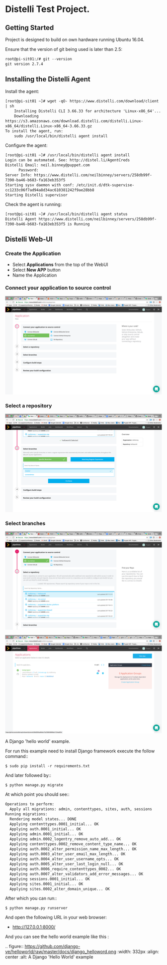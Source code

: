 # Distelli Test Project.

## Getting Started

Project is designed to build on own hardware running Ubuntu 16.04.  

Ensure that the version of git being used is later than 2.5:

```
root@pi-sit01:/# git --version
git version 2.7.4
```

## Installing the Distelli Agent

Install the agent:

```
[root@pi-sit01 ~]# wget -qO- https://www.distelli.com/download/client | sh
    Installing Distelli CLI 3.66.33 for architecture 'Linux-x86_64'...
    Downloading https://s3.amazonaws.com/download.distelli.com/distelli.Linux-x86_64/distelli.Linux-x86_64-3.66.33.gz
To install the agent, run:
    sudo /usr/local/bin/distelli agent install
```

Configure the agent:

```
[root@pi-sit01 ~]# /usr/local/bin/distelli agent install
Login can be automated. See: http://distel.li/AgentCreds
Distelli Email: neil.binney@puppet.com
      Password:
Server Info: https://www.distelli.com/neilbinney/servers/258db99f-7390-ba46-b683-fa163eb353f5
Starting sysv daemon with conf:	/etc/init.d/dtk-supervise-cc1233c06f7ad94a8d34ac610381242f9ae28bb8
Starting Distelli supervisor
```

Check the agent is running:

```
[root@pi-sit01 ~]# /usr/local/bin/distelli agent status
Distelli Agent https://www.distelli.com/neilbinney/servers/258db99f-7390-ba46-b683-fa163eb353f5 is Running
```

## Distelli Web-UI

### Create the Application

* Select **Applications** from the top of the WebUI
* Select **New APP** button
* Name the Application

### Connect your application to source control

[![connect_repo](https://github.com/neilbinney/helloworld/raw/screenshots/screenshots/connect_repo.png)](#features)

### Select a repository

[![select_branch](https://github.com/neilbinney/helloworld/raw/screenshots/screenshots/select_branch.png)](#features)
### Select branches

[![select_repo](https://github.com/neilbinney/helloworld/raw/screenshots/screenshots/select_repo.png)](#features)

[![Application screenshot](https://github.com/neilbinney/helloworld/raw/screenshots/screenshots/Application.png)](#features)


A Django 'hello world' example.

For run this example need to install Django
framework execute the follow command::

    $ sudo pip install -r requirements.txt

And later followed by::

    $ python manage.py migrate

At which point you should see::

    Operations to perform:
      Apply all migrations: admin, contenttypes, sites, auth, sessions
    Running migrations:
      Rendering model states... DONE
      Applying contenttypes.0001_initial... OK
      Applying auth.0001_initial... OK
      Applying admin.0001_initial... OK
      Applying admin.0002_logentry_remove_auto_add... OK
      Applying contenttypes.0002_remove_content_type_name... OK
      Applying auth.0002_alter_permission_name_max_length... OK
      Applying auth.0003_alter_user_email_max_length... OK
      Applying auth.0004_alter_user_username_opts... OK
      Applying auth.0005_alter_user_last_login_null... OK
      Applying auth.0006_require_contenttypes_0002... OK
      Applying auth.0007_alter_validators_add_error_messages... OK
      Applying sessions.0001_initial... OK
      Applying sites.0001_initial... OK
      Applying sites.0002_alter_domain_unique... OK

After which you can run::

    $ python manage.py runserver

And open the following URL in your web browser:

 - http://127.0.0.1:8000/

And you can see the hello world example like this :

.. figure:: https://github.com/django-ve/helloworld/raw/master/docs/django_helloword.png
   :width: 332px
   :align: center
   :alt: A Django 'Hello World' example


